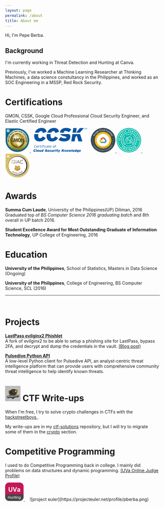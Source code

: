 ```yaml
---
layout: page
permalink: /about
title: About me
---
```


Hi, I'm Pepe Berba. 

Background 
----------

I'm currently working in Threat Detection and Hunting at Canva. 

Previously, I've worked a Machine Learning Researcher at Thinking Machines, a data science constultancy in the Philippines, and worked as an SOC Engineering in a MSSP, Red Rock Security.


Certifications 
==============

GMON, CSSK, Google Cloud Professional Cloud Security Engineer, and Elastic Certified Engineer

<a href="https://www.youracclaim.com/badges/c7ae4456-e13e-43a8-8ce8-27c58fb4673c/linked_in_profile">
	<img id="gmon" width="80" height="80" src="/assets/badges/gmon.png" alt="GMON"/>
</a> &nbsp;
<img id="ccsk" height="80" src="/assets/badges/ccsk.png" alt="CCSK"/> &nbsp;
<a href="https://www.credential.net/566b635d-1898-415d-94a8-c9601a729e0f">
	<img id="gcp_cloud_sec" width="80" height="80" src="/assets/badges/gcp_cloud_sec.png" alt="gcp cloud sec"/>
</a>
<a href="https://badge.trueability.com/issued_certifications/Ymdk6XBWEzK.html">
	<img id="elastic" width="80" height="80" src="/assets/badges/elastic.png" alt="elastic"/>
</a> &nbsp;
<a href="https://www.youracclaim.com/badges/6edaa4a1-2f25-48e6-8a13-3b5cb89b7545/">
	<img id="giac" width="80" height="80" src="/assets/badges/giac_advisory_board.png" alt="advisory board"/>
</a>


Awards
======

**Summa Cum Laude**, University of the Philippines(UP) Diliman, 2016  
Graduated top of _BS Computer Science 2016 graduating batch_ and 8th overall in UP batch 2016.

**Student Excellence Award for Most Outstanding Graduate of Information Technology**, UP College of Engineering,  2016


Education
=========

**University of the Philippines**, School of Statistics, Masters in Data Science (Ongoing)

**University of the Philippines**, College of Engineering, BS Computer Science, SCL (2016)

<hr/>
<br/>

Projects
========

[**LastPass evilginx2 Phishlet**](https://github.com/pberba/evilginx2)  
A fork of evilginx2 to be able to setup a phishing site for LastPass, bypass 2FA, and decrypt and dump the credentials in the vault. [(Blog post)](/security/2020/05/28/lastpass-phishing/)


[**Pulsedive Python API**](https://github.com/pberba/pulsedive-py)  
A low-level Python client for Pulsedive API, an analyst-centric threat intelligence platform that can provide users with comprehensive community threat intelligence to help identify known threats.

<img id="hsb" class="roundpic" width="50" src="/assets/logos/hsb.jpg" alt="HSB"/> CTF Write-ups
=============


When I'm free, I try to solve crypto challenges in CTFs with the <a href="https://hackstreetboys.ph/"> hackstreetboys </a>.

My write-ups are in my [ctf-solutions](https://github.com/pberba/ctf-solutions) repository, but I will try to migrate some of them in the [crypto](/crypto) section.

Competitive Programming
=======================

I used to do Competitive Programming back in college. I mainly did problems on data structures and dynamic programming. [(UVa Online Judge Profile)](https://uhunt.onlinejudge.org/id/103254)

<a href="https://uhunt.onlinejudge.org/id/103254">
	<img id="uhunt" height="60" src="/assets/badges/uhunt.png" alt="uhunt"/>
</a> &nbsp; &nbsp;
![project euler](https://projecteuler.net/profile/pberba.png)

